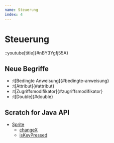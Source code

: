 ```yaml
---
name: Steuerung
index: 4
---
```


# Steuerung

::youtube[title]{#nBY3Ygfj55A}

## Neue Begriffe

- :t[Bedingte Anweisung]{#bedingte-anweisung}
- :t[Attribut]{#attribut}
- :t[Zugriffsmodifikator]{#zugriffsmodifikator}
- :t[Double]{#double}

## Scratch for Java API

- [Sprite](https://scratch4j.openpatch.org/de/reference/sprite)
    - [changeX](https://scratch4j.openpatch.org/de/reference/sprite/motion/changeX)
    - [isKeyPressed](https://scratch4j.openpatch.org/de/reference/sprite/sensing/isKeyPressed)